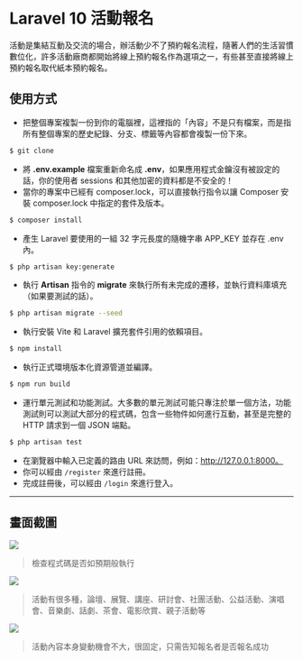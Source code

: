 # Laravel 10 活動報名

活動是集結互動及交流的場合，辦活動少不了預約報名流程，隨著人們的生活習慣數位化，許多活動廠商都開始將線上預約報名作為選項之一，有些甚至直接將線上預約報名取代紙本預約報名。

## 使用方式
- 把整個專案複製一份到你的電腦裡，這裡指的「內容」不是只有檔案，而是指所有整個專案的歷史紀錄、分支、標籤等內容都會複製一份下來。
```sh
$ git clone
```
- 將 __.env.example__ 檔案重新命名成 __.env__，如果應用程式金鑰沒有被設定的話，你的使用者 sessions 和其他加密的資料都是不安全的！
- 當你的專案中已經有 composer.lock，可以直接執行指令以讓 Composer 安裝 composer.lock 中指定的套件及版本。
```sh
$ composer install
```
- 產生 Laravel 要使用的一組 32 字元長度的隨機字串 APP_KEY 並存在 .env 內。
```sh
$ php artisan key:generate
```
- 執行 __Artisan__ 指令的 __migrate__ 來執行所有未完成的遷移，並執行資料庫填充（如果要測試的話）。
```sh
$ php artisan migrate --seed
```
- 執行安裝 Vite 和 Laravel 擴充套件引用的依賴項目。
```sh
$ npm install
```
- 執行正式環境版本化資源管道並編譯。
```sh
$ npm run build
```
- 運行單元測試和功能測試。大多數的單元測試可能只專注於單一個方法，功能測試則可以測試大部分的程式碼，包含一些物件如何進行互動，甚至是完整的 HTTP 請求到一個 JSON 端點。
```sh
$ php artisan test
```
- 在瀏覽器中輸入已定義的路由 URL 來訪問，例如：http://127.0.0.1:8000。
- 你可以經由 `/register` 來進行註冊。
- 完成註冊後，可以經由 `/login` 來進行登入。

----

## 畫面截圖
![](https://i.imgur.com/AFPeU8q.png)
> 檢查程式碼是否如預期般執行

![](https://i.imgur.com/3irFt6R.png)
> 活動有很多種，論壇、展覽、講座、研討會、社團活動、公益活動、演唱會、音樂劇、話劇、茶會、電影欣賞、親子活動等

![](https://i.imgur.com/vTbwJuT.png)
> 活動內容本身變動機會不大，很固定，只需告知報名者是否報名成功
